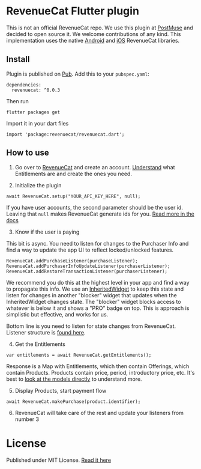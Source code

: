 # RevenueCat Flutter plugin

This is not an official RevenueCat repo. We use this plugin at [PostMuse](https://try.postmuseapp.com/github) and decided to open source it. We welcome contributions of any kind. This implementation uses the native [Android](https://docs.revenuecat.com/docs/android) and [iOS](https://docs.revenuecat.com/docs/ios) RevenueCat libraries. 

## Install

Plugin is published on [Pub](https://pub.dartlang.org/packages/revenuecat). Add this to your `pubspec.yaml`:
```
dependencies:
  revenuecat: ^0.0.3
```

Then run
```
flutter packages get
```

Import it in your dart files
```
import 'package:revenuecat/revenuecat.dart';
```

## How to use
1. Go over to [RevenueCat](https://www.revenuecat.com) and create an account. [Understand](https://docs.revenuecat.com/docs/entitlements) what Entitlements are and create the ones you need.

2. Initialize the plugin
```
await RevenueCat.setup("YOUR_API_KEY_HERE", null);
```
If you have user accounts, the second parameter should be the user id. Leaving that `null` makes RevenueCat generate ids for you. [Read more in the docs](https://docs.revenuecat.com/docs/user-ids)

3. Know if the user is paying

This bit is async. You need to listen for changes to the Purchaser Info and find a way to update the app UI to reflect locked/unlocked features.
```
RevenueCat.addPurchaseListener(purchaseListener);
RevenueCat.addPurchaserInfoUpdateListener(purchaserListener);
RevenueCat.addRestoreTransactionListener(purchaserListener);
```
We recommend you do this at the highest level in your app and find a way to propagate this info. We use an [InheritedWidget](https://docs.flutter.io/flutter/widgets/InheritedWidget-class.html) to keep this state and listen for changes in another "blocker" widget that updates when the InheritedWidget changes state. The "blocker" widget blocks access to whatever is below it and shows a "PRO" badge on top. This is approach is simplistic but effective, and works for us. 

Bottom line is you need to listen for state changes from RevenueCat. Listener structure is [found here](https://github.com/andreidiaconu/flutter_revenuecat/blob/c572129f330a193b873fc93ab8d1f0f177ba95af/lib/revenuecat.dart#L6).

4. Get the Entitlements
```
var entitlements = await RevenueCat.getEntitlements();
```
Response is a Map with Entitlements, which then contain Offerings, which contain Products. Products contain price, period, introductory price, etc. It's best to [look at the models directly](https://github.com/andreidiaconu/flutter_revenuecat/blob/c572129f330a193b873fc93ab8d1f0f177ba95af/lib/revenuecat.dart#L163) to understand more.

5. Display Products, start payment flow
```
await RevenueCat.makePurchase(product.identifier);
```

6. RevenueCat will take care of the rest and update your listeners from number 3

# License
Published under MIT License. [Read it here](https://github.com/andreidiaconu/flutter_revenuecat/blob/master/LICENSE)
